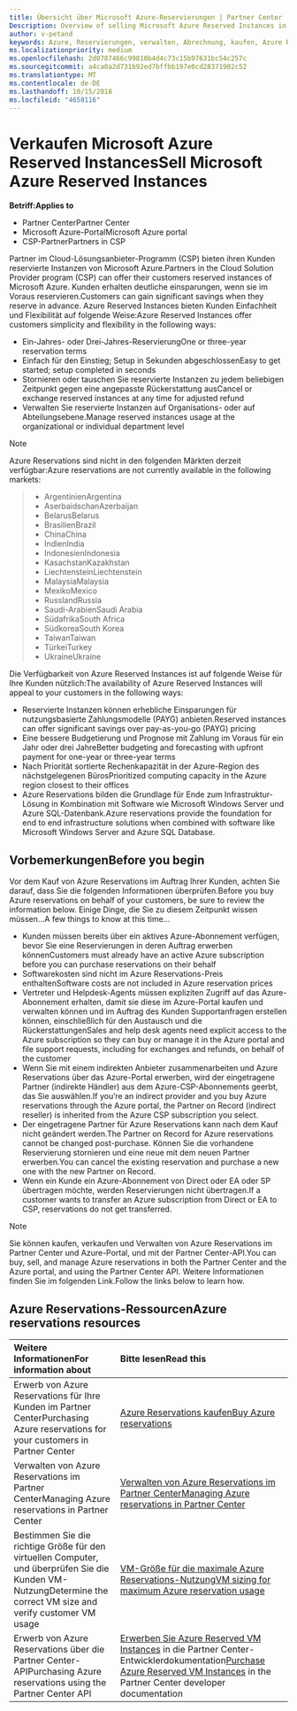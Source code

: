 ```yaml
---
title: Übersicht über Microsoft Azure-Reservierungen | Partner Center
Description: Overview of selling Microsoft Azure Reserved Instances in CSP.
author: v-petand
keywords: Azure, Reservierungen, verwalten, Abrechnung, kaufen, Azure RI, Azure Reserved Instances
ms.localizationpriority: medium
ms.openlocfilehash: 2d0787466c99810b4d4c73c15b97631bc54c257c
ms.sourcegitcommit: a4ca0a2d731b92ed7bffbb197e0cd28371902c52
ms.translationtype: MT
ms.contentlocale: de-DE
ms.lasthandoff: 10/15/2018
ms.locfileid: "4658116"
---
```

# <a name="sell-microsoft-azure-reserved-instances"></a><span data-ttu-id="90af0-103">Verkaufen Microsoft Azure Reserved Instances</span><span class="sxs-lookup"><span data-stu-id="90af0-103">Sell Microsoft Azure Reserved Instances</span></span> 

**<span data-ttu-id="90af0-104">Betriff:</span><span class="sxs-lookup"><span data-stu-id="90af0-104">Applies to</span></span>**

-  <span data-ttu-id="90af0-105">Partner Center</span><span class="sxs-lookup"><span data-stu-id="90af0-105">Partner Center</span></span>
-  <span data-ttu-id="90af0-106">Microsoft Azure-Portal</span><span class="sxs-lookup"><span data-stu-id="90af0-106">Microsoft Azure portal</span></span>
-  <span data-ttu-id="90af0-107">CSP-Partner</span><span class="sxs-lookup"><span data-stu-id="90af0-107">Partners in CSP</span></span>

<span data-ttu-id="90af0-108">Partner im Cloud-Lösungsanbieter-Programm (CSP) bieten ihren Kunden reservierte Instanzen von Microsoft Azure.</span><span class="sxs-lookup"><span data-stu-id="90af0-108">Partners in the Cloud Solution Provider program (CSP) can offer their customers reserved instances of Microsoft Azure.</span></span> <span data-ttu-id="90af0-109">Kunden erhalten deutliche einsparungen, wenn sie im Voraus reservieren.</span><span class="sxs-lookup"><span data-stu-id="90af0-109">Customers can gain significant savings when they reserve in advance.</span></span> <span data-ttu-id="90af0-110">Azure Reserved Instances bieten Kunden Einfachheit und Flexibilität auf folgende Weise:</span><span class="sxs-lookup"><span data-stu-id="90af0-110">Azure Reserved Instances offer customers simplicity and flexibility in the following ways:</span></span>

-   <span data-ttu-id="90af0-111">Ein-Jahres- oder Drei-Jahres-Reservierung</span><span class="sxs-lookup"><span data-stu-id="90af0-111">One or three-year reservation terms</span></span> 
-   <span data-ttu-id="90af0-112">Einfach für den Einstieg; Setup in Sekunden abgeschlossen</span><span class="sxs-lookup"><span data-stu-id="90af0-112">Easy to get started; setup completed in seconds</span></span> 
-   <span data-ttu-id="90af0-113">Stornieren oder tauschen Sie reservierte Instanzen zu jedem beliebigen Zeitpunkt gegen eine angepasste Rückerstattung aus</span><span class="sxs-lookup"><span data-stu-id="90af0-113">Cancel or exchange reserved instances at any time for adjusted refund</span></span> 
-   <span data-ttu-id="90af0-114">Verwalten Sie reservierte Instanzen auf Organisations- oder auf Abteilungsebene.</span><span class="sxs-lookup"><span data-stu-id="90af0-114">Manage reserved instances usage at the organizational or individual department level</span></span> 

> [!NOTE]  
> <span data-ttu-id="90af0-115">Azure Reservations sind nicht in den folgenden Märkten derzeit verfügbar:</span><span class="sxs-lookup"><span data-stu-id="90af0-115">Azure reservations are not currently available in the following markets:</span></span>
  
> * <span data-ttu-id="90af0-116">Argentinien</span><span class="sxs-lookup"><span data-stu-id="90af0-116">Argentina</span></span>
> * <span data-ttu-id="90af0-117">Aserbaidschan</span><span class="sxs-lookup"><span data-stu-id="90af0-117">Azerbaijan</span></span>
> * <span data-ttu-id="90af0-118">Belarus</span><span class="sxs-lookup"><span data-stu-id="90af0-118">Belarus</span></span>
> * <span data-ttu-id="90af0-119">Brasilien</span><span class="sxs-lookup"><span data-stu-id="90af0-119">Brazil</span></span>
> * <span data-ttu-id="90af0-120">China</span><span class="sxs-lookup"><span data-stu-id="90af0-120">China</span></span>
> * <span data-ttu-id="90af0-121">Indien</span><span class="sxs-lookup"><span data-stu-id="90af0-121">India</span></span>
> * <span data-ttu-id="90af0-122">Indonesien</span><span class="sxs-lookup"><span data-stu-id="90af0-122">Indonesia</span></span>
> * <span data-ttu-id="90af0-123">Kasachstan</span><span class="sxs-lookup"><span data-stu-id="90af0-123">Kazakhstan</span></span>
> * <span data-ttu-id="90af0-124">Liechtenstein</span><span class="sxs-lookup"><span data-stu-id="90af0-124">Liechtenstein</span></span>
> * <span data-ttu-id="90af0-125">Malaysia</span><span class="sxs-lookup"><span data-stu-id="90af0-125">Malaysia</span></span>
> * <span data-ttu-id="90af0-126">Mexiko</span><span class="sxs-lookup"><span data-stu-id="90af0-126">Mexico</span></span>
> * <span data-ttu-id="90af0-127">Russland</span><span class="sxs-lookup"><span data-stu-id="90af0-127">Russia</span></span>
> * <span data-ttu-id="90af0-128">Saudi-Arabien</span><span class="sxs-lookup"><span data-stu-id="90af0-128">Saudi Arabia</span></span>
> * <span data-ttu-id="90af0-129">Südafrika</span><span class="sxs-lookup"><span data-stu-id="90af0-129">South Africa</span></span>
> * <span data-ttu-id="90af0-130">Südkorea</span><span class="sxs-lookup"><span data-stu-id="90af0-130">South Korea</span></span>
> * <span data-ttu-id="90af0-131">Taiwan</span><span class="sxs-lookup"><span data-stu-id="90af0-131">Taiwan</span></span>
> * <span data-ttu-id="90af0-132">Türkei</span><span class="sxs-lookup"><span data-stu-id="90af0-132">Turkey</span></span>
> * <span data-ttu-id="90af0-133">Ukraine</span><span class="sxs-lookup"><span data-stu-id="90af0-133">Ukraine</span></span>

<span data-ttu-id="90af0-134">Die Verfügbarkeit von Azure Reserved Instances ist auf folgende Weise für Ihre Kunden nützlich:</span><span class="sxs-lookup"><span data-stu-id="90af0-134">The availability of Azure Reserved Instances will appeal to your customers in the following ways:</span></span>

-   <span data-ttu-id="90af0-135">Reservierte Instanzen können erhebliche Einsparungen für nutzungsbasierte Zahlungsmodelle (PAYG) anbieten.</span><span class="sxs-lookup"><span data-stu-id="90af0-135">Reserved instances can offer significant savings over pay-as-you-go (PAYG) pricing</span></span>
-   <span data-ttu-id="90af0-136">Eine bessere Budgetierung und Prognose mit Zahlung im Voraus für ein Jahr oder drei Jahre</span><span class="sxs-lookup"><span data-stu-id="90af0-136">Better budgeting and forecasting with upfront payment for one-year or three-year terms</span></span> 
-   <span data-ttu-id="90af0-137">Nach Priorität sortierte Rechenkapazität in der Azure-Region des nächstgelegenen Büros</span><span class="sxs-lookup"><span data-stu-id="90af0-137">Prioritized computing capacity in the Azure region closest to their offices</span></span>  
-   <span data-ttu-id="90af0-138">Azure Reservations bilden die Grundlage für Ende zum Infrastruktur-Lösung in Kombination mit Software wie Microsoft Windows Server und Azure SQL-Datenbank.</span><span class="sxs-lookup"><span data-stu-id="90af0-138">Azure reservations provide the foundation for end to end infrastructure solutions when combined with software like Microsoft Windows Server and Azure SQL Database.</span></span>   

## <a name="before-you-begin"></a><span data-ttu-id="90af0-139">Vorbemerkungen</span><span class="sxs-lookup"><span data-stu-id="90af0-139">Before you begin</span></span>

<span data-ttu-id="90af0-140">Vor dem Kauf von Azure Reservations im Auftrag Ihrer Kunden, achten Sie darauf, dass Sie die folgenden Informationen überprüfen.</span><span class="sxs-lookup"><span data-stu-id="90af0-140">Before you buy Azure reservations on behalf of your customers, be sure to review the information below.</span></span> <span data-ttu-id="90af0-141">Einige Dinge, die Sie zu diesem Zeitpunkt wissen müssen...</span><span class="sxs-lookup"><span data-stu-id="90af0-141">A few things to know at this time…</span></span>

-   <span data-ttu-id="90af0-142">Kunden müssen bereits über ein aktives Azure-Abonnement verfügen, bevor Sie eine Reservierungen in deren Auftrag erwerben können</span><span class="sxs-lookup"><span data-stu-id="90af0-142">Customers must already have an active Azure subscription before you can purchase reservations on their behalf</span></span>  
-   <span data-ttu-id="90af0-143">Softwarekosten sind nicht im Azure Reservations-Preis enthalten</span><span class="sxs-lookup"><span data-stu-id="90af0-143">Software costs are not included in Azure reservation prices</span></span> 
-   <span data-ttu-id="90af0-144">Vertreter und Helpdesk-Agents müssen expliziten Zugriff auf das Azure-Abonnement erhalten, damit sie diese im Azure-Portal kaufen und verwalten können und im Auftrag des Kunden Supportanfragen erstellen können, einschließlich für den Austausch und die Rückerstattungen</span><span class="sxs-lookup"><span data-stu-id="90af0-144">Sales and help desk agents need explicit access to the Azure subscription so they can buy or manage it in the Azure portal and file support requests, including for exchanges and refunds, on behalf of the customer</span></span>  
-   <span data-ttu-id="90af0-145">Wenn Sie mit einem indirekten Anbieter zusammenarbeiten und Azure Reservations über das Azure-Portal erwerben, wird der eingetragene Partner (indirekte Händler) aus dem Azure-CSP-Abonnements geerbt, das Sie auswählen.</span><span class="sxs-lookup"><span data-stu-id="90af0-145">If you’re an indirect provider and you buy Azure reservations through the Azure portal, the Partner on Record (indirect reseller) is inherited from the Azure CSP subscription you select.</span></span> 
-   <span data-ttu-id="90af0-146">Der eingetragene Partner für Azure Reservations kann nach dem Kauf nicht geändert werden.</span><span class="sxs-lookup"><span data-stu-id="90af0-146">The Partner on Record for Azure reservations cannot be changed post-purchase.</span></span> <span data-ttu-id="90af0-147">Können Sie die vorhandene Reservierung stornieren und eine neue mit dem neuen Partner erwerben.</span><span class="sxs-lookup"><span data-stu-id="90af0-147">You can cancel the existing reservation and purchase a new one with the new Partner on Record.</span></span> 
-   <span data-ttu-id="90af0-148">Wenn ein Kunde ein Azure-Abonnement von Direct oder EA oder SP übertragen möchte, werden Reservierungen nicht übertragen.</span><span class="sxs-lookup"><span data-stu-id="90af0-148">If a customer wants to transfer an Azure subscription from Direct or EA to CSP, reservations do not get transferred.</span></span> 

>[!NOTE]
> <span data-ttu-id="90af0-149">Sie können kaufen, verkaufen und Verwalten von Azure Reservations im Partner Center und Azure-Portal, und mit der Partner Center-API.</span><span class="sxs-lookup"><span data-stu-id="90af0-149">You can buy, sell, and manage Azure reservations in both the Partner Center and the Azure portal, and using the Partner Center API.</span></span> <span data-ttu-id="90af0-150">Weitere Informationen finden Sie im folgenden Link.</span><span class="sxs-lookup"><span data-stu-id="90af0-150">Follow the links below to learn how.</span></span> 

## <a name="azure-reservations-resources"></a><span data-ttu-id="90af0-151">Azure Reservations-Ressourcen</span><span class="sxs-lookup"><span data-stu-id="90af0-151">Azure reservations resources</span></span>
|**<span data-ttu-id="90af0-152">Weitere Informationen</span><span class="sxs-lookup"><span data-stu-id="90af0-152">For information about</span></span>**   |**<span data-ttu-id="90af0-153">Bitte lesen</span><span class="sxs-lookup"><span data-stu-id="90af0-153">Read this</span></span>**    |
|:-----------------------------|:-----------------|
|<span data-ttu-id="90af0-154">Erwerb von Azure Reservations für Ihre Kunden im Partner Center</span><span class="sxs-lookup"><span data-stu-id="90af0-154">Purchasing Azure reservations for your customers in Partner Center</span></span>   |[<span data-ttu-id="90af0-155">Azure Reservations kaufen</span><span class="sxs-lookup"><span data-stu-id="90af0-155">Buy Azure reservations</span></span>](azure-reservations-buying.md)
|<span data-ttu-id="90af0-156">Verwalten von Azure Reservations im Partner Center</span><span class="sxs-lookup"><span data-stu-id="90af0-156">Managing Azure reservations in Partner Center</span></span> | [<span data-ttu-id="90af0-157">Verwalten von Azure Reservations im Partner Center</span><span class="sxs-lookup"><span data-stu-id="90af0-157">Managing Azure reservations in Partner Center</span></span>](azure-reservations-manage.md)
|<span data-ttu-id="90af0-158">Bestimmen Sie die richtige Größe für den virtuellen Computer, und überprüfen Sie die Kunden VM-Nutzung</span><span class="sxs-lookup"><span data-stu-id="90af0-158">Determine the correct VM size and verify customer VM usage</span></span>   |[<span data-ttu-id="90af0-159">VM-Größe für die maximale Azure Reservations-Nutzung</span><span class="sxs-lookup"><span data-stu-id="90af0-159">VM sizing for maximum Azure reservation usage</span></span>](azure-usage.md)   |
|<span data-ttu-id="90af0-160">Erwerb von Azure Reservations über die Partner Center-API</span><span class="sxs-lookup"><span data-stu-id="90af0-160">Purchasing Azure reservations using the Partner Center API</span></span> | <span data-ttu-id="90af0-161">[Erwerben Sie Azure Reserved VM Instances](https://docs.microsoft.com/partner-center/develop/purchase-azure-reservations) in die Partner Center-Entwicklerdokumentation</span><span class="sxs-lookup"><span data-stu-id="90af0-161">[Purchase Azure Reserved VM Instances](https://docs.microsoft.com/partner-center/develop/purchase-azure-reservations) in the Partner Center developer documentation</span></span>

 

